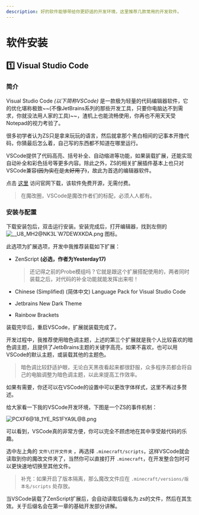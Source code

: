 ```yaml
---
description: 好的软件能够带给你更舒适的开发环境，这里推荐几款常用的开发软件。
---
```


# 软件安装

## 1️⃣ Visual Studio Code

### 简介

Visual Studio Code _(以下简称VSCode)_ 是一款极为轻量的代码编辑器软件，它的优化堪称极致\~\~(不像JetBrains系列的那些开发工具，只要你电脑达不到需求，你就没法用人家的工具)\~\~，渣机上也能流畅使用，你再也不用天天受Notepad的视力考验了。

很多初学者认为ZS只是拿来玩玩的语言，然后就拿那个黑白相间的记事本开撸代码，你猜最后怎么着，自己写的东西都不知道在哪里运行。

VSCode提供了代码高亮、括号补全、自动缩进等功能，如果装载扩展，还能实现自动补全和彩色括号等更多内容。除此之外，ZS的相关扩展插件基本上也只对VSCode兼容~~(因为实在是太好用了)~~，故此为首选的编辑器软件。

点击 [这里](https://code.visualstudio.com/) 访问官网下载，该软件免费开源，无需付费。

> 在魔改圈，VSCode是魔改作者们的标配，必须人人都有。

### 安装与配置

下载安装包后，双击运行安装。安装完成后，打开编辑器，找到左侧的 ![\_\_U8\_MH2@NK3L\`W7DEWXKDA.png](https://s2.loli.net/2022/10/01/Mf6YZDFKSLk4Cig.png) 图标。

此选项为扩展选项，开发中我推荐装载如下扩展：

* ZenScript **(必选，作者为Yesterday17)**

  > 还记得之前的Probe模组吗？它就是跟这个扩展搭配使用的，两者同时装载之后，对代码的补全功能就能发挥出来啦！

* Chinese (Simplified) (简体中文) Language Pack for Visual Studio Code

* Jetbrains New Dark Theme

* Rainbow Brackets

装载完毕后，重启VSCode，扩展就装载完成了。

开发过程中，我推荐使用暗色调主题，上述的第三个扩展就是我个人比较喜欢的暗色调主题，且提供了JetbBrains主题的关键字高亮，如果不喜欢，也可以用VSCode的默认主题，或装载其他的主题色。

> 暗色调比较舒适护眼，无论白天黑夜看起来都很舒服，众多程序员都会将自己的电脑调整为暗色调主题，以此来提高工作效率。

如果有需要，你还可以在VSCode的设置中可以更改字体样式，这里不再过多赘述。

给大家看一下我的VSCode开发环境，下图是一个ZS的事件机制：

![PCXF6@18\_1YE\_RS1FYA9L@B.png](https://s2.loli.net/2022/10/01/zXcEB2RUwSfVJWe.png)

可以看到，VSCode真的非常方便，你可以完全不顾虑地在其中享受敲代码的乐趣。

选中左上角的 `文件\打开文件夹` ，再选择 `.minecraft/scripts`，这样VSCode就会读取到你的魔改文件夹了，当然你可以直接打开 `.minecraft`，在开发整合包时可以更快速地切换至其他文件。

> 补充：如果开启了版本隔离，那么魔改文件应在 `.minecraft/versions/版本名/scripts` 处存放。

当VSCode装载了ZenScript扩展后，会自动读取后缀名为.zs的文件，然后在其生效。关于后缀名会在第一章的基础开发部分讲解。
